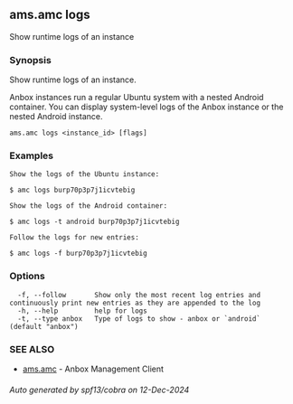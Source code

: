 ## ams.amc logs

Show runtime logs of an instance

### Synopsis

Show runtime logs of an instance.

Anbox instances run a regular Ubuntu system with a nested Android container.
You can display system-level logs of the Anbox instance or the nested Android
instance.

```
ams.amc logs <instance_id> [flags]
```

### Examples

```
Show the logs of the Ubuntu instance:

$ amc logs burp70p3p7j1icvtebig

Show the logs of the Android container:

$ amc logs -t android burp70p3p7j1icvtebig

Follow the logs for new entries:

$ amc logs -f burp70p3p7j1icvtebig

```

### Options

```
  -f, --follow       Show only the most recent log entries and continuously print new entries as they are appended to the log
  -h, --help         help for logs
  -t, --type anbox   Type of logs to show - anbox or `android` (default "anbox")
```

### SEE ALSO

* [ams.amc](ams.amc.md)	 - Anbox Management Client

###### Auto generated by spf13/cobra on 12-Dec-2024
